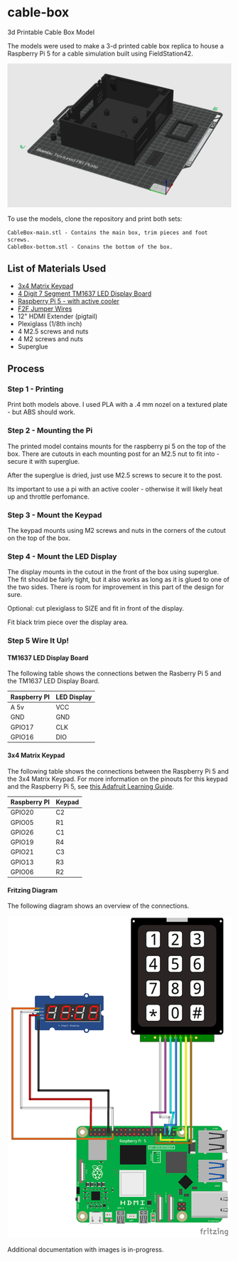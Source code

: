 # cable-box
3d Printable Cable Box Model

The models were used to make a 3-d printed cable box replica to house a Raspberry Pi 5 for a cable simulation built using FieldStation42.


![A screenshot cable box model](docs/model0.png?raw=true)

To use the models, clone the repository and print both sets:

```
CableBox-main.stl - Contains the main box, trim pieces and foot screws.
CableBox-bottom.stl - Conains the bottom of the box.
```

## List of Materials Used
* [3x4 Matrix Keypad](https://www.adafruit.com/product/3845)
* [4 Digit 7 Segment TM1637 LED Display Board](https://www.amazon.com/dp/B0BFQNFX6D)
* [Raspberry Pi 5 - with active cooler](https://www.adafruit.com/product/5815)
* [F2F Jumper Wires](https://www.adafruit.com/product/1950)
* 12" HDMI Extender (pigtail)
* Plexiglass (1/8th inch)
* 4 M2.5 screws and nuts
* 4 M2 screws and nuts
* Superglue

## Process

### Step 1 - Printing
Print both models above. I used PLA with a .4 mm nozel on a textured plate - but ABS should work.

### Step 2 - Mounting the Pi
The printed model contains mounts for the raspberry pi 5 on the top of the box. There are cutouts in each mounting post for an M2.5 nut to fit into - secure it with superglue.

After the superglue is dried, just use M2.5 screws to secure it to the post.

Its important to use a pi with an active cooler - otherwise it will likely heat up and throttle perfomance. 

### Step 3 - Mount the Keypad
The keypad mounts using M2 screws and nuts in the corners of the cutout on the top of the box.

### Step 4 - Mount the LED Display
The display mounts in the cutout in the front of the box using superglue. The fit should be fairly tight, but it also works as long as it is glued to one of the two sides. There is room for improvement in this part of the design for sure.

Optional: cut plexiglass to SIZE and fit in front of the display.

Fit black trim piece over the display area.

### Step 5 Wire It Up!

#### TM1637 LED Display Board

The following table shows the connections betwen the Rasberry Pi 5 and the TM1637 LED Display Board.

| Raspberry PI  |LED Display    |
| ------------- | ------------- |
|A 5v |VCC |
|GND  |GND |
|GPIO17  |CLK |
|GPIO16  | DIO |

#### 3x4 Matrix Keypad

The following table shows the connections between the Raspberry Pi 5 and the 3x4 Matrix Keypad. For more information on the pinouts for this keypad and the Raspberry Pi 5, see [this Adafruit Learning Guide](https://learn.adafruit.com/matrix-keypad/overview).

| Raspberry PI  |Keypad         |
| ------------- | ------------- |
|GPIO20|C2|
|GPIO05|R1|
|GPIO26|C1|
|GPIO19|R4|
|GPIO21|C3|
|GPIO13|R3|
|GPIO06|R2|

#### Fritzing Diagram

The following diagram shows an overview of the connections.

![A connection diagram](docs/cable-box-fritzing.png?raw=true)

Additional documentation with images is in-progress.



